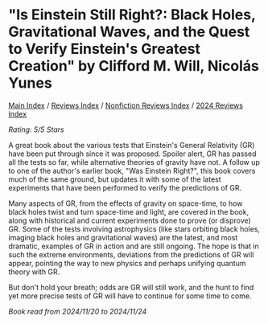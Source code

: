 # "Is Einstein Still Right?: Black Holes, Gravitational Waves, and the Quest to Verify Einstein's Greatest Creation" by Clifford M. Will, Nicolás Yunes

[Main Index](../../../README.md) / [Reviews Index](../../README.md) / [Nonfiction Reviews Index](../README.md) / [2024 Reviews Index](README.md)

*Rating: 5/5 Stars*

A great book about the various tests that Einstein's General Relativity (GR) have been put through since it was proposed. Spoiler alert, GR has passed all the tests so far, while alternative theories of gravity have not. A follow up to one of the author's earlier book, "Was Einstein Right?", this book covers much of the same ground, but updates it with some of the latest experiments that have been performed to verify the predictions of GR.

Many aspects of GR, from the effects of gravity on space-time, to how black holes twist and turn space-time and light, are covered in the book, along with historical and current experiments done to prove (or disprove) GR.  Some of the tests involving astrophysics (like stars orbiting black holes, imaging black holes and gravitational waves) are the latest, and most dramatic, examples of GR in action and are still ongoing. The hope is that in such the extreme environments, deviations from the predictions of GR will appear, pointing the way to new physics and perhaps unifying quantum theory with GR.

But don't hold your breath; odds are GR will still work, and the hunt to find yet more precise tests of GR will have to continue for some time to come.

*Book read from 2024/11/20 to 2024/11/24*

